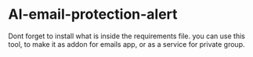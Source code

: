 # AI-email-protection-alert
Dont forget to install what is inside the requirements file. you can use this tool, to make it as addon for emails app, or as a service for private group.

